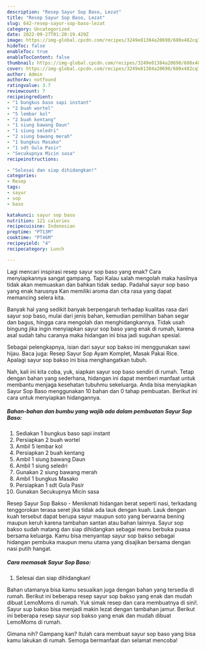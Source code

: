 ```yaml
---
description: "Resep Sayur Sop Baso, Lezat"
title: "Resep Sayur Sop Baso, Lezat"
slug: 642-resep-sayur-sop-baso-lezat
category: Uncategorized
date: 2022-09-27T01:20:19.429Z
image: https://img-global.cpcdn.com/recipes/3249e81384a20690/680x482cq70/sayur-sop-baso-foto-resep-utama.jpg
hideToc: false
enableToc: true
enableTocContent: false
thumbnail: https://img-global.cpcdn.com/recipes/3249e81384a20690/680x482cq70/sayur-sop-baso-foto-resep-utama.jpg
cover: https://img-global.cpcdn.com/recipes/3249e81384a20690/680x482cq70/sayur-sop-baso-foto-resep-utama.jpg
author: Admin
authorAv: notfound
ratingvalue: 3.7
reviewcount: 7
recipeingredient:
- "1 bungkus baso sapi instant"
- "2 buah wortel"
- "5 lembar kol"
- "2 buah kentang"
- "1 siung bawang Daun"
- "1 siung seledri"
- "2 siung bawang merah"
- "1 bungkus Masako"
- "1 sdt Gula Pasir"
- "Secukupnya Micin sasa"
recipeinstructions:

- "Selesai dan siap dihidangkan!"
categories:
- Resep
tags:
- sayur
- sop
- baso

katakunci: sayur sop baso 
nutrition: 121 calories
recipecuisine: Indonesian
preptime: "PT13M"
cooktime: "PT46M"
recipeyield: "4"
recipecategory: Lunch

---
```



Lagi mencari inspirasi resep sayur sop baso yang enak? Cara menyiapkannya sangat gampang. Tapi Kalau salah mengolah maka hasilnya tidak akan memuaskan dan bahkan tidak sedap. Padahal sayur sop baso yang enak harusnya Kan memiliki aroma dan cita rasa yang dapat memancing selera kita.


Banyak hal yang sedikit banyak berpengaruh terhadap kualitas rasa dari sayur sop baso, mulai dari jenis bahan, kemudian pemilihan bahan segar dan bagus, hingga cara mengolah dan menghidangkannya. Tidak usah bingung jika ingin menyiapkan sayur sop baso yang enak di rumah, karena asal sudah tahu caranya maka hidangan ini bisa jadi suguhan spesial.

Sebagai pelengkapnya, isian dari sayur sop bakso ini menggunakan sawi hijau. Baca juga: Resep Sayur Sop Ayam Komplet, Masak Pakai Rice. Apalagi sayur sop bakso ini bisa menghangatkan tubuh.


Nah, kali ini kita coba, yuk, siapkan sayur sop baso sendiri di rumah. Tetap dengan bahan yang sederhana, hidangan ini dapat memberi manfaat untuk membantu menjaga kesehatan tubuhmu sekeluarga. Anda bisa menyiapkan Sayur Sop Baso menggunakan 10 bahan dan 0 tahap pembuatan. Berikut ini cara untuk menyiapkan hidangannya.

<!--inarticleads1-->

##### Bahan-bahan dan bumbu yang wajib ada dalam pembuatan Sayur Sop Baso:

1. Sediakan 1 bungkus baso sapi instant
1. Persiapkan 2 buah wortel
1. Ambil 5 lembar kol
1. Persiapkan 2 buah kentang
1. Ambil 1 siung bawang Daun
1. Ambil 1 siung seledri
1. Gunakan 2 siung bawang merah
1. Ambil 1 bungkus Masako
1. Persiapkan 1 sdt Gula Pasir
1. Gunakan Secukupnya Micin sasa


Resep Sayur Sop Bakso - Menikmati hidangan berat seperti nasi, terkadang tenggorokan terasa seret jika tidak ada lauk dengan kuah. Lauk dengan kuah tersebut dapat berupa sayur maupun soto yang berwarna bening maupun keruh karena tambahan santan atau bahan lainnya. Sayur sop bakso sudah matang dan siap dihidangkan sebagai menu berbuka puasa bersama keluarga. Kamu bisa menyantap sayur sop bakso sebagai hidangan pembuka maupun menu utama yang disajikan bersama dengan nasi putih hangat. 

<!--inarticleads2-->

##### Cara memasak Sayur Sop Baso:


1. Selesai dan siap dihidangkan!

Bahan utamanya bisa kamu sesuaikan juga dengan bahan yang tersedia di rumah. Berikut ini beberapa resep sayur sop bakso yang enak dan mudah dibuat LemoMoms di rumah. Yuk simak resep dan cara membuatnya di sini!. Sayur sup bakso bisa menjadi makin lezat dengan tambahan jamur. Berikut ini beberapa resep sayur sop bakso yang enak dan mudah dibuat LemoMoms di rumah. 

Gimana nih? Gampang kan? Itulah cara membuat sayur sop baso yang bisa kamu lakukan di rumah. Semoga bermanfaat dan selamat mencoba!
